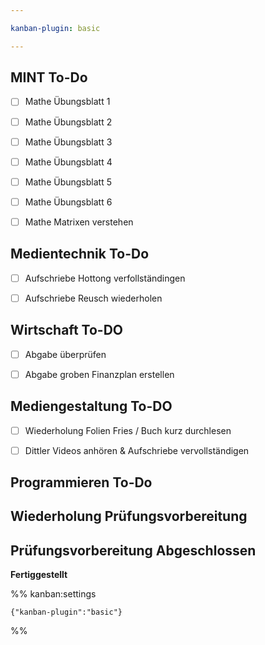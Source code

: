 ```yaml
---

kanban-plugin: basic

---
```


## MINT To-Do

- [ ] Mathe Übungsblatt 1
- [ ] Mathe Übungsblatt 2
- [ ] Mathe Übungsblatt 3
- [ ] Mathe Übungsblatt 4
- [ ] Mathe Übungsblatt 5
- [ ] Mathe Übungsblatt 6
- [ ] Mathe Matrixen verstehen


## Medientechnik To-Do

- [ ] Aufschriebe Hottong verfollständingen
- [ ] Aufschriebe Reusch wiederholen


## Wirtschaft To-DO

- [ ] Abgabe überprüfen
- [ ] Abgabe groben Finanzplan erstellen


## Mediengestaltung To-DO

- [ ] Wiederholung Folien Fries / Buch kurz durchlesen
- [ ] Dittler Videos anhören & Aufschriebe vervollständigen


## Programmieren To-Do



## Wiederholung Prüfungsvorbereitung



## Prüfungsvorbereitung Abgeschlossen

**Fertiggestellt**




%% kanban:settings
```
{"kanban-plugin":"basic"}
```
%%